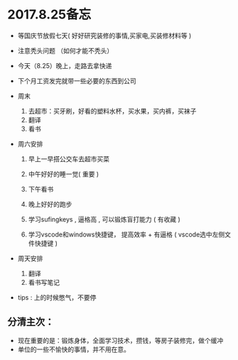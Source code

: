 

# 2017.8.25备忘

* 等国庆节放假七天( 好好研究装修的事情,买家电,买装修材料等 )

* 注意秃头问题 （如何才能不秃头）

* 今天（8.25）晚上，走路去拿快递

* 下个月工资发完就带一些必要的东西到公司

* 周末
    1. 去超市：买牙刷，好看的塑料水杯，买水果，买内裤，买袜子
    2. 翻译
    3. 看书

* 周六安排

    1. 早上一早搭公交车去超市买菜
    2. 中午好好的睡一觉( 重要 )
    3. 下午看书
    4. 晚上好好的跑步

    5. 学习sufingkeys , 逼格高 , 可以锻炼盲打能力  ( 有收藏 )
    6. 学习vscode和windows快捷键， 提高效率 + 有逼格   ( vscode选中左侧文件快捷键 )

* 周天安排
    1. 翻译
    2. 看书写笔记

* tips : 上的时候憋气，不要停


## 分清主次：
* 现在重要的是：锻炼身体，全面学习技术，攒钱，等房子装修完，做个缓冲
* 单位的一些不愉快的事情，并不用在意。


 























